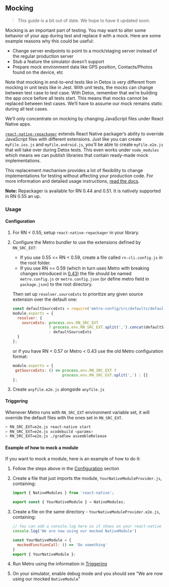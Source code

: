 ## Mocking

> This guide is a bit out of date. We hope to have it updated soon.

Mocking is an important part of testing. You may want to alter some behavior of your app during test and replace it with a mock. Here are some example reasons why this could be useful:

- Change server endpoints to point to a mock/staging server instead of the regular production server
- Stub a feature the simulator doesn’t support
- Prepare mock environment data like GPS position, Contacts/Photos found on the device, etc

Note that mocking in end-to-end tests like in Detox is very different from mocking in unit tests like in Jest. With unit tests, the mocks can change between test case to test case. With Detox, remember that we’re building the app once before all tests start. This means that mocks cannot be replaced between test cases. We’ll have to assume our mock remains static during all test cases.

We’ll only concentrate on mocking by changing JavaScript files under React Native apps.

[`react-native-repackager`](https://github.com/wix/react-native-repackager) extends React Native packager’s ability to override JavaScript files with different extensions. Just like you can create `myFile.ios.js` and `myFile.android.js`, you’ll be able to create `myFile.e2e.js` that will take over during Detox tests. This even works under `node_modules` which means we can publish libraries that contain ready-made mock implementations.

This replacement mechanism provides a lot of flexibility to change implementations for testing without affecting your production code. For more information and detailed usage instructions, [read the docs](https://github.com/wix/react-native-repackager/blob/master/README.md).

**Note:** Repackager is available for RN 0.44 and 0.51. It is natively supported in RN 0.55 an up.

### Usage

#### Configuration

1. For RN < 0.55, setup `react-native-repackager` in your library.

1. Configure the Metro bundler to use the extensions defined by `RN_SRC_EXT`:

   - If you use 0.55 <= RN < 0.59, create a file called `rn-cli.config.js` in the root folder.
   - If you use RN >= 0.59 (which in turn uses Metro with breaking changes introduced in [0.43](https://github.com/facebook/metro/releases/tag/v0.43.0)) the file should be named `metro.config.js` or `metro.config.json` (or define metro field in `package.json`) to the root directory.

   Then set up `resolver.sourceExts` to prioritize any given source extension over the default one:

   ```js
   const defaultSourceExts = require('metro-config/src/defaults/defaults').sourceExts
   module.exports = {
     resolver: { 
       sourceExts: process.env.RN_SRC_EXT
                   ? process.env.RN_SRC_EXT.split(',').concat(defaultSourceExts)
                   : defaultSourceExts
     }
   };
   ```

   or if you have RN < 0.57 or Metro < 0.43 use the old Metro configuration format:

   ```js
   module.exports = {
    getSourceExts: () => process.env.RN_SRC_EXT ? 
                         process.env.RN_SRC_EXT.split(',') : []
   };

   ```

1. Create `anyfile.e2e.js` alongside `anyfile.js`

#### Triggering

Whenever Metro runs with `RN_SRC_EXT` environment variable set, it will override the default files with the ones set in `RN_SRC_EXT`.

```bash
> RN_SRC_EXT=e2e.js react-native start
> RN_SRC_EXT=e2e.js xcodebuild <params>
> RN_SRC_EXT=e2e.js ./gradlew assembleRelease
```

#### Example of how to mock a module

If you want to mock a module, here is an example of how to do it:

1. Follow the steps above in the [Configuration](#Configuration) section

1. Create a file that just imports the module, `YourNativeModuleProvider.js`, containing:

   ```js
   import { NativeModules } from 'react-native';

   export const { YourNativeModule } = NativeModules;
   ```

1. Create a file on the same directory - `YourNativeModuleProvider.e2e.js`, containing:

   ```js
   // You can add a console.log here so it shows on your react-native console:
   console.log('We are now using our mocked NativeModule')

   const YourNativeModule = {
     mockedFunctionCall: () => 'Do something'
   }
   export { YourNativeModule };
   ```

1. Run Metro using the information in [Triggering](#Triggering)

1. On your simulator, enable debug mode and you should see "We are now using our mocked `NativeModule`"
